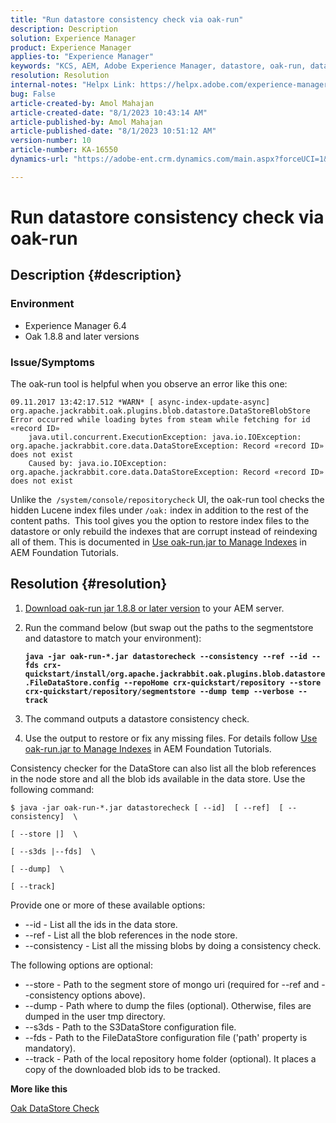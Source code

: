 ```yaml
---
title: "Run datastore consistency check via oak-run"
description: Description
solution: Experience Manager
product: Experience Manager
applies-to: "Experience Manager"
keywords: "KCS, AEM, Adobe Experience Manager, datastore, oak-run, datastore consistency check"
resolution: Resolution
internal-notes: "Helpx Link: https://helpx.adobe.com/experience-manager/kb/How-to-run-a-datastore-consistency-check-via-oak-run-AEM.html"
bug: False
article-created-by: Amol Mahajan
article-created-date: "8/1/2023 10:43:14 AM"
article-published-by: Amol Mahajan
article-published-date: "8/1/2023 10:51:12 AM"
version-number: 10
article-number: KA-16550
dynamics-url: "https://adobe-ent.crm.dynamics.com/main.aspx?forceUCI=1&pagetype=entityrecord&etn=knowledgearticle&id=6e4c3936-5830-ee11-bdf3-6045bd006c82"

---
```

# Run datastore consistency check via oak-run

## Description {#description}


### <b>Environment</b>

- Experience Manager 6.4
- Oak 1.8.8 and later versions




### <b>Issue/Symptoms</b>

The oak-run tool is helpful when you observe an error like this one:


```
09.11.2017 13:42:17.512 *WARN* [ async-index-update-async]  org.apache.jackrabbit.oak.plugins.blob.datastore.DataStoreBlobStore Error occurred while loading bytes from steam while fetching for id «record ID»
    java.util.concurrent.ExecutionException: java.io.IOException: org.apache.jackrabbit.core.data.DataStoreException: Record «record ID» does not exist
    Caused by: java.io.IOException: org.apache.jackrabbit.core.data.DataStoreException: Record «record ID» does not exist
```




Unlike the` /system/console/repositorycheck` UI, the oak-run tool checks the hidden Lucene index files under `/oak:` index in addition to the rest of the content paths.  This tool gives you the option to restore index files to the datastore or only rebuild the indexes that are corrupt instead of reindexing all of them. This is documented in [Use oak-run.jar to Manage Indexes](https://experienceleague.adobe.com/docs/experience-manager-learn/foundation/administration/use-oak-run-jar-to-manage-indexes.html?lang=en) in AEM Foundation Tutorials.


## Resolution {#resolution}


1. [Download oak-run jar 1.8.8 or later version](https://repo1.maven.org/maven2/org/apache/jackrabbit/oak-run/) to your AEM server.
2. Run the command below (but swap out the paths to the segmentstore and datastore to match your environment):

    <b>`java -jar oak-run-*.jar datastorecheck --consistency --ref --id --fds crx-quickstart/install/org.apache.jackrabbit.oak.plugins.blob.datastore.FileDataStore.config --repoHome crx-quickstart/repository --store crx-quickstart/repository/segmentstore --dump temp --verbose --track`</b>

    
3. The command outputs a datastore consistency check.
4. Use the output to restore or fix any missing files. For details follow [Use oak-run.jar to Manage Indexes](https://experienceleague.adobe.com/docs/experience-manager-learn/foundation/administration/use-oak-run-jar-to-manage-indexes.html?lang=en) in AEM Foundation Tutorials.


Consistency checker for the DataStore can also list all the blob references in the node store and all the blob ids available in the data store. Use the following command:

`$ java -jar oak-run-*.jar datastorecheck [ --id]  [ --ref]  [ --consistency]  \`

`[ --store |]  \`

`[ --s3ds |--fds]  \`

`[ --dump]  \`

`[ --track]`

Provide one or more of these available options:

- --id - List all the ids in the data store.
- --ref - List all the blob references in the node store.
- --consistency - List all the missing blobs by doing a consistency check.


The following options are optional:

- --store - Path to the segment store of mongo uri (required for --ref and --consistency options above).
- --dump - Path where to dump the files (optional). Otherwise, files are dumped in the user tmp directory.
- --s3ds - Path to the S3DataStore configuration file.
- --fds - Path to the FileDataStore configuration file ('path' property is mandatory).
- --track - Path of the local repository home folder (optional). It places a copy of the downloaded blob ids to be tracked.


<b>More like this</b>

[Oak DataStore Check](https://github.com/apache/jackrabbit-oak/tree/1.8/oak-run#oak-datastore-check)
